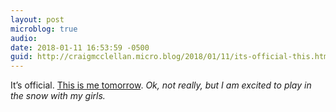 ```yaml
---
layout: post
microblog: true
audio: 
date: 2018-01-11 16:53:59 -0500
guid: http://craigmcclellan.micro.blog/2018/01/11/its-official-this.html
---
```

It’s official. [This is me tomorrow](https://youtu.be/-HkRDgSN6BA). *Ok, not really, but I am excited to play in the snow with my girls.*
